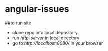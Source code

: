 # angular-issues

##to run site
* clone repo into local depository
* run *_http-server_* in local directory
* go to *_http://localhost:8080/_* in your browser
